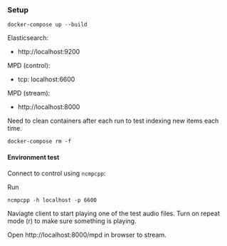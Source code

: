 ### Setup

    docker-compose up --build

Elasticsearch:
- http://localhost:9200

MPD (control):
- tcp: localhost:6600

MPD (stream):
- http://localhost:8000


Need to clean containers after each run to test indexing new items each time.

    docker-compose rm -f

#### Environment test

Connect to control using `ncmpcpp`:

Run

    ncmpcpp -h localhost -p 6600

Naviagte client to start playing one of the test audio files. Turn on repeat mode (r) to make sure something is playing.

Open http://localhost:8000/mpd in browser to stream.
